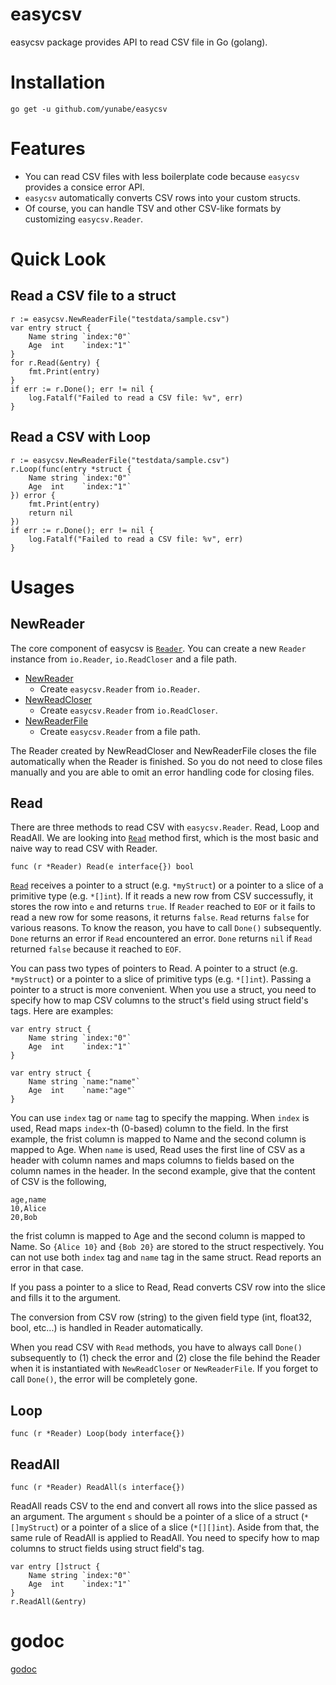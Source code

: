 # easycsv
easycsv package provides API to read CSV file in Go (golang).

# Installation
```
go get -u github.com/yunabe/easycsv
```

# Features
- You can read CSV files with less boilerplate code because `easycsv` provides a consice error API.
- `easycsv` automatically converts CSV rows into your custom structs.
- Of course, you can handle TSV and other CSV-like formats by customizing `easycsv.Reader`.

# Quick Look

## Read a CSV file to a struct
```golang
r := easycsv.NewReaderFile("testdata/sample.csv")
var entry struct {
	Name string `index:"0"`
	Age  int    `index:"1"`
}
for r.Read(&entry) {
	fmt.Print(entry)
}
if err := r.Done(); err != nil {
	log.Fatalf("Failed to read a CSV file: %v", err)
}
```

## Read a CSV with Loop
```golang
r := easycsv.NewReaderFile("testdata/sample.csv")
r.Loop(func(entry *struct {
	Name string `index:"0"`
	Age  int    `index:"1"`
}) error {
	fmt.Print(entry)
	return nil
})
if err := r.Done(); err != nil {
	log.Fatalf("Failed to read a CSV file: %v", err)
}
```

# Usages

## NewReader
The core component of easycsv is [`Reader`](https://godoc.org/github.com/yunabe/easycsv#Reader).
You can create a new `Reader` instance from `io.Reader`, `io.ReadCloser` and a file path.

- [NewReader](https://godoc.org/github.com/yunabe/easycsv#NewReader)
  - Create `easycsv.Reader` from `io.Reader`.
- [NewReadCloser](https://godoc.org/github.com/yunabe/easycsv#NewReadCloser)
  - Create `easycsv.Reader` from `io.ReadCloser`.
- [NewReaderFile](https://godoc.org/github.com/yunabe/easycsv#NewReaderFile)
  - Create `easycsv.Reader` from a file path.

The Reader created by NewReadCloser and NewReaderFile closes the file automatically when the Reader is finished.
So you do not need to close files manually and you are able to omit an error handling code for closing files.

## Read
There are three methods to read CSV with `easycsv.Reader`. Read, Loop and ReadAll.
We are looking into [`Read`](https://godoc.org/github.com/yunabe/easycsv#Reader.Read) method first, which is the most basic and naive way to read CSV with Reader.

```golang
func (r *Reader) Read(e interface{}) bool
```

[`Read`](https://godoc.org/github.com/yunabe/easycsv#Reader.Read) receives a pointer to a struct (e.g. `*myStruct`) or a pointer to a slice of a primitive type (e.g. `*[]int`).
If it reads a new row from CSV successufly, it stores the row into `e` and returns `true`.
If `Reader` reached to `EOF` or it fails to read a new row for some reasons, it returns `false`.
`Read` returns `false` for various reasons. To know the reason, you have to call `Done()` subsequently.
`Done` returns an error if `Read` encountered an error.
`Done` returns `nil` if `Read` returned `false` because it reached to `EOF`.

You can pass two types of pointers to Read. A pointer to a struct (e.g. `*myStruct`) or  a pointer to a slice of primitive typs (e.g. `*[]int`). Passing a pointer to a struct is more convenient.
When you use a struct, you need to specify how to map CSV columns to the struct's field using struct field's tags.
Here are examples:

```golang
var entry struct {
	Name string `index:"0"`
	Age  int    `index:"1"`
}

var entry struct {
	Name string `name:"name"`
	Age  int    `name:"age"`
}
```

You can use `index` tag or `name` tag to specify the mapping.
When `index` is used, Read maps `index`-th (0-based) column to the field.
In the first example, the frist column is mapped to Name and the second column is mapped to Age.
When `name` is used, Read uses the first line of CSV as a header with column names and maps columns to fields based on the column names in the header. In the second example, give that the content of CSV is the following,

```csv
age,name
10,Alice
20,Bob
```

the frist column is mapped to Age and the second column is mapped to Name. So `{Alice 10}` and `{Bob 20}` are stored to the struct respectively. You can not use both `index` tag and `name` tag in the same struct. Read reports an error in that case.

If you pass a pointer to a slice to Read, Read converts CSV row into the slice and fills it to the argument.

The conversion from CSV row (string) to the given field type (int, float32, bool, etc...) is handled in Reader automatically.

When you read CSV with `Read` methods, you have to always call `Done()` subsequently to (1) check the error and (2) close the file behind the Reader when it is instantiated with `NewReadCloser` or `NewReaderFile`. If you forget to call `Done()`, the error will be completely gone.

## Loop
```golang
func (r *Reader) Loop(body interface{})
```

## ReadAll
```golang
func (r *Reader) ReadAll(s interface{})
```

ReadAll reads CSV to the end and convert all rows into the slice passed as an argument.
The argument `s` should be a pointer of a slice of a struct (`*[]myStruct`) or a pointer of a slice of a slice (`*[][]int`).
Aside from that, the same rule of ReadAll is applied to ReadAll. You need to specify how to map columns to struct fields using struct field's tag.

```golang
var entry []struct {
	Name string `index:"0"`
	Age  int    `index:"1"`
}
r.ReadAll(&entry)
```

# godoc
[godoc](https://godoc.org/github.com/yunabe/easycsv)
